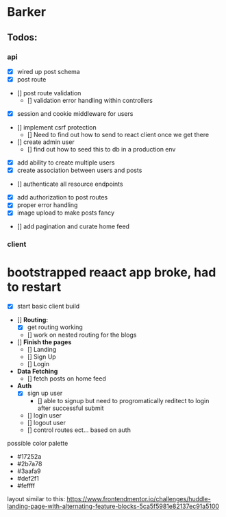 # Barker

## Todos:

### api

- [x] wired up post schema
- [x] post route
- [] post route validation
  - [] validation error handling within controllers
- [x] session and cookie middleware for users
- [] implement csrf protection
  - [] Need to find out how to send to react client once we get there
- [] create admin user
  - [] find out how to seed this to db in a production env
- [x] add ability to create multiple users
- [x] create association between users and posts
- [] authenticate all resource endpoints
- [x] add authorization to post routes
- [x] proper error handling
- [x] image upload to make posts fancy
- [] add pagination and curate home feed

### client

# bootstrapped reaact app broke, had to restart

- [x] start basic client build

- [] **Routing:**
  - [x] get routing working
  - [] work on nested routing for the blogs
- [] **Finish the pages**
  - [] Landing
  - [] Sign Up
  - [] Login
- **Data Fetching**
  - [] fetch posts on home feed
- **Auth**
  - [x] sign up user
    - [] able to signup but need to progromatically reditect to login after successful submit
  - [] login user
  - [] logout user
  - [] control routes ect... based on auth

possible color palette

- #17252a
- #2b7a78
- #3aafa9
- #def2f1
- #feffff

layout similar to this: https://www.frontendmentor.io/challenges/huddle-landing-page-with-alternating-feature-blocks-5ca5f5981e82137ec91a5100
